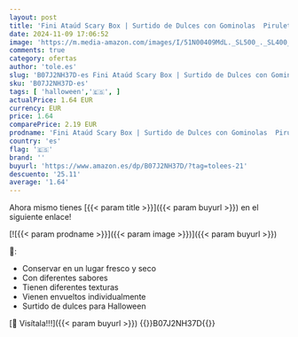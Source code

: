 ```yaml
---
layout: post
title: 'Fini Ataúd Scary Box | Surtido de Dulces con Gominolas  Piruletas  Geles y Caramelos Duros Rellenos de Chicles | Golosinas y Chuches para Halloween  Cumpleaños y Regalos - 92 gr'
date: 2024-11-09 17:06:52
image: 'https://m.media-amazon.com/images/I/51N00409MdL._SL500_._SL400_.jpg'
comments: true
category: ofertas
author: 'tole.es'
slug: 'B07J2NH37D-es Fini Ataúd Scary Box | Surtido de Dulces con Gominolas...'
sku: 'B07J2NH37D-es'
tags: [ 'halloween','🇪🇸', ]
actualPrice: 1.64 EUR
currency: EUR
price: 1.64
comparePrice: 2.19 EUR
prodname: 'Fini Ataúd Scary Box | Surtido de Dulces con Gominolas  Piruletas  Geles y Caramelos Duros Rellenos de Chicles | Golosinas y Chuches para Halloween  Cumpleaños y Regalos - 92 gr'
country: 'es'
flag: '🇪🇸'
brand: ''
buyurl: 'https://www.amazon.es/dp/B07J2NH37D/?tag=tolees-21'
descuento: '25.11'
average: '1.64'
---
```


Ahora mismo tienes [{{< param title >}}]({{< param buyurl >}}) en el siguiente enlace!

[![{{< param prodname >}}]({{< param image >}})]({{< param buyurl >}})

🔎:

- Conservar en un lugar fresco y seco
- Con diferentes sabores
- Tienen diferentes texturas
- Vienen envueltos individualmente
- Surtido de dulces para Halloween

[🛒 Visítala!!!]({{< param buyurl >}})
{{<world>}}B07J2NH37D{{</world>}}
